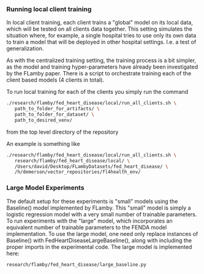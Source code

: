 ### Running local client training

In local client training, each client trains a "global" model on its local data, which will be tested on all clients data together. This setting simulates the situation where, for example, a single hospital tries to use only its own data to train a model that will be deployed in other hospital settings. I.e. a test of generalization.

As with the centralized training setting, the training process is a bit simpler, as the model and training hyper-parameters have already been investigated by the FLamby paper. There is a script to orchestrate training each of the client based models (4 clients in total).

To run local training for each of the clients you simply run the command

```bash
./research/flamby/fed_heart_disease/local/run_all_clients.sh \
   path_to_folder_for_artifacts/ \
   path_to_folder_for_dataset/ \
   path_to_desired_venv/
```

from the top level directory of the repository

An example is something like
```bash
./research/flamby/fed_heart_disease/local/run_all_clients.sh \
   research/flamby/fed_heart_disease/local/ \
   /Users/david/Desktop/FLambyDatasets/fed_heart_disease/ \
   /h/demerson/vector_repositories/fl4health_env/
```

### Large Model Experiments

The default setup for these experiments is "small" models using the Baseline() model implemented by FLamby. This "small" model is simply a logistic regression model with a very small number of trainable parameters. To run experiments with the "large" model, which incorporates an equivalent number of trainable parameters to the FENDA model implementation. To use the large model, one need only replace instances of Baseline() with FedHeartDiseaseLargeBaseline(), along with including the proper imports in the experimental code. The large model is implemented here:

```
research/flamby/fed_heart_disease/large_baseline.py
```
